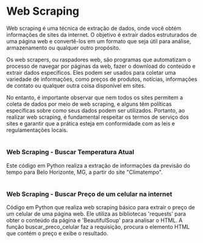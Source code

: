 # Web Scraping

Web scraping é uma técnica de extração de dados, onde você obtém informações de sites da internet. O objetivo é extrair dados estruturados de uma página web e convertê-los em um formato que seja útil 
para análise, armazenamento ou qualquer outro propósito.

Os web scrapers, ou raspadores web, são programas que automatizam o processo de navegar por páginas da web, fazer o download do conteúdo e extrair dados específicos. Eles podem ser usados para coletar uma 
variedade de informações, como preços de produtos, notícias, informações de contato ou qualquer outra coisa disponível em sites.

No entanto, é importante observar que nem todos os sites permitem a coleta de dados por meio de web scraping, e alguns têm políticas específicas sobre como seus dados podem ser utilizados. Portanto, ao 
realizar web scraping, é fundamental respeitar os termos de serviço dos sites e garantir que a prática esteja em conformidade com as leis e regulamentações locais.

<h1></h1>

### Web Scraping - Buscar Temperatura Atual

Este código em Python realiza a extração de informações da previsão do tempo para Belo Horizonte, MG, a partir do site "Climatempo". 

<h1></h1>

### Web Scraping - Buscar Preço de um celular na internet

Código em Python que realiza web scraping básico para extrair o preço de um celular de uma página web. Ele utiliza as bibliotecas 'requests' para obter o conteúdo da página e 'BeautifulSoup' para analisar o HTML. 
A função buscar_preco_celular faz a requisição, procura o elemento HTML que contém o preço e exibe o resultado.

<h1></h1>
